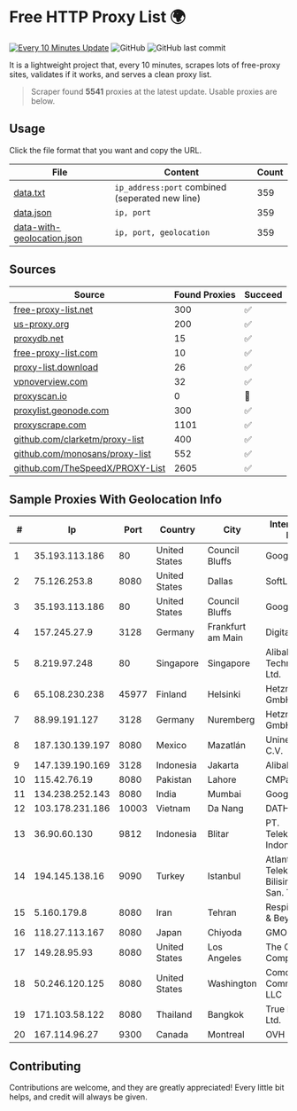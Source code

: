 
# Free HTTP Proxy List 🌍

[![Every 10 Minutes Update](https://github.com/mertguvencli/http-proxy-list/actions/workflows/main.yml/badge.svg?branch=main)](https://github.com/mertguvencli/http-proxy-list/actions/workflows/main.yml)
![GitHub](https://img.shields.io/github/license/mertguvencli/http-proxy-list)
![GitHub last commit](https://img.shields.io/github/last-commit/mertguvencli/http-proxy-list)

It is a lightweight project that, every 10 minutes, scrapes lots of free-proxy sites, validates if it works, and serves a clean proxy list.


> Scraper found **5541** proxies at the latest update. Usable proxies are below.

## Usage

Click the file format that you want and copy the URL.


|File|Content|Count|
|----|-------|-----|
|[data.txt](https://raw.githubusercontent.com/mertguvencli/http-proxy-list/main/proxy-list/data.txt)|`ip_address:port` combined (seperated new line)|359|
|[data.json](https://raw.githubusercontent.com/mertguvencli/http-proxy-list/main/proxy-list/data.json)|`ip, port`|359|
|[data-with-geolocation.json](https://raw.githubusercontent.com/mertguvencli/http-proxy-list/main/proxy-list/data-with-geolocation.json)|`ip, port, geolocation`|359|

## Sources

|Source|Found Proxies|Succeed|
|------|-------------|-------|
|[free-proxy-list.net](https://free-proxy-list.net)|300|✅|
|[us-proxy.org](https://www.us-proxy.org)|200|✅|
|[proxydb.net](http://proxydb.net)|15|✅|
|[free-proxy-list.com](https://free-proxy-list.com/?page=&port=&type%5B%5D=http&type%5B%5D=https&up_time=0&search=Search)|10|✅|
|[proxy-list.download](https://www.proxy-list.download/HTTP)|26|✅|
|[vpnoverview.com](https://vpnoverview.com/privacy/anonymous-browsing/free-proxy-servers)|32|✅|
|[proxyscan.io](https://www.proxyscan.io)|0|🚫|
|[proxylist.geonode.com](https://proxylist.geonode.com/api/proxy-list?limit=300&page=1&sort_by=lastChecked&sort_type=desc&protocols=http,https)|300|✅|
|[proxyscrape.com](https://api.proxyscrape.com/v2/?request=displayproxies&protocol=http&timeout=10000&country=all&ssl=all&anonymity=all)|1101|✅|
|[github.com/clarketm/proxy-list](https://raw.githubusercontent.com/clarketm/proxy-list/master/proxy-list-raw.txt)|400|✅|
|[github.com/monosans/proxy-list](https://raw.githubusercontent.com/monosans/proxy-list/main/proxies/http.txt)|552|✅|
|[github.com/TheSpeedX/PROXY-List](https://raw.githubusercontent.com/TheSpeedX/PROXY-List/master/http.txt)|2605|✅|


## Sample Proxies With Geolocation Info

|#|Ip|Port|Country|City|Internet Service Provider|
|-|--|----|-------|----|-------------------------|
|1|35.193.113.186|80|United States|Council Bluffs|Google LLC|
|2|75.126.253.8|8080|United States|Dallas|SoftLayer|
|3|35.193.113.186|80|United States|Council Bluffs|Google LLC|
|4|157.245.27.9|3128|Germany|Frankfurt am Main|DigitalOcean, LLC|
|5|8.219.97.248|80|Singapore|Singapore|Alibaba (US) Technology Co., Ltd.|
|6|65.108.230.238|45977|Finland|Helsinki|Hetzner Online GmbH|
|7|88.99.191.127|3128|Germany|Nuremberg|Hetzner Online GmbH|
|8|187.130.139.197|8080|Mexico|Mazatlán|Uninet S.A. de C.V.|
|9|147.139.190.169|3128|Indonesia|Jakarta|Alibaba.com LLC|
|10|115.42.76.19|8080|Pakistan|Lahore|CMPak Limited|
|11|134.238.252.143|8080|India|Mumbai|Google LLC|
|12|103.178.231.186|10003|Vietnam|Da Nang|DATHANH|
|13|36.90.60.130|9812|Indonesia|Blitar|PT. Telekomunikasi Indonesia|
|14|194.145.138.16|9090|Turkey|Istanbul|Atlantis Telekomunikasyon Bilisim Hizmetleri San. Tic. Ltd|
|15|5.160.179.8|8080|Iran|Tehran|Respina Networks & Beyond PJSC|
|16|118.27.113.167|8080|Japan|Chiyoda|GMO Internet, Inc.|
|17|149.28.95.93|8080|United States|Los Angeles|The Constant Company|
|18|50.246.120.125|8080|United States|Washington|Comcast Cable Communications, LLC|
|19|171.103.58.122|8080|Thailand|Bangkok|True Internet Co., Ltd.|
|20|167.114.96.27|9300|Canada|Montreal|OVH SAS|



## Contributing

Contributions are welcome, and they are greatly appreciated! Every
little bit helps, and credit will always be given.

